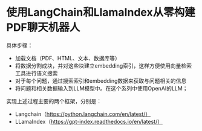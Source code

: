 # 使用LangChain和LlamaIndex从零构建PDF聊天机器人
具体步骤：
- 加载文档（PDF、HTML、文本、数据库等）
- 将数据分割成块，并对这些块建立embedding索引，这样方便使用向量检索工具进行语义搜索
- 对于每个问题，通过搜索索引和embedding数据来获取与问题相关的信息
- 将问题和相关数据输入到LLM模型中。在这个系列中使用OpenAI的LLM；

实现上述过程主要的两个框架，分别是：
- Langchain（https://python.langchain.com/en/latest/）
- LLamaIndex（https://gpt-index.readthedocs.io/en/latest/）